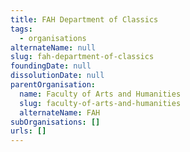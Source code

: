 ```yaml
---
title: FAH Department of Classics
tags:
  - organisations
alternateName: null
slug: fah-department-of-classics
foundingDate: null
dissolutionDate: null
parentOrganisation:
  name: Faculty of Arts and Humanities
  slug: faculty-of-arts-and-humanities
  alternateName: FAH
subOrganisations: []
urls: []
---
```

